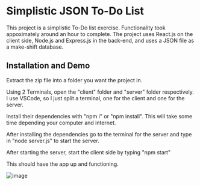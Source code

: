 # Simplistic JSON To-Do List

This project is a simplistic To-Do list exercise. Functionality took appoximately around an 
hour to complete. The project uses React.js on the client side, Node.js and Express.js 
in the back-end, and uses a JSON file as a make-shift database.


## Installation and Demo

Extract the zip file into a folder you want the project in.

Using 2 Terminals, open the "client" folder and "server" folder respectively. I use VSCode, so 
I just split a terminal, one for the client and one for the server.

Install their dependencies with "npm i" or "npm install". This will take some time depending 
your computer and internet.

After installing the dependencies go to the terminal for the server and type in "node server.js"
to start the server.

After starting the server, start the client side by typing "npm start"

This should have the app up and functioning.

![image](https://user-images.githubusercontent.com/43937256/197420431-e4925f28-4cf9-4b38-8428-b6d4861872ab.png)
